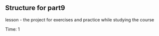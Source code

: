 ## Structure for part9

lesson - the project for exercises and practice while studying the course

Time: 1
